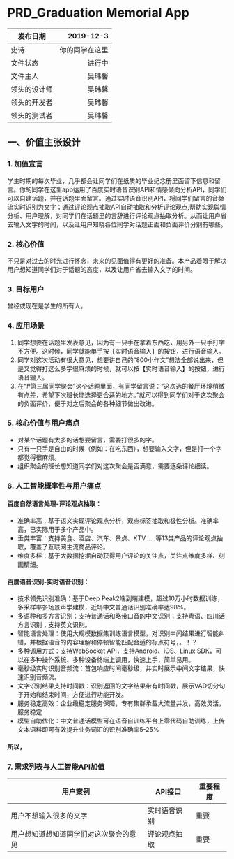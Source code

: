 # PRD_Graduation Memorial App

| 发布日期 | 2019-12-3 |
| --------   | -----:  |
| 史诗 | 你的同学在这里| 
| 文件状态 | 进行中 | 
| 文件主人 | 吴玮馨 | 
| 领头的设计师  | 吴玮馨 | 
| 领头的开发者  | 吴玮馨 | 
| 领头的测试者  | 吴玮馨 | 

## 一、价值主张设计

### 1. 加值宣言
学生时期的每次毕业，几乎都会让同学们在纸质的毕业纪念册里面留下信息和留言。你的同学在这里app运用了百度实时语音识别API和情感倾向分析API，同学们可以自建话题，并在话题里面留言。通过实时语音识别API，将同学们留言的音频流实时识别为文字；通过评论观点抽取API自动抽取和分析评论观点,帮助实现舆情分析、用户理解，对同学们在话题里的言辞进行评论观点抽取分析。从而让用户省去输入文字的时间，以及让用户知晓各位同学对话题正面和负面评价分别有哪些。
### 2. 核心价值
不只是对过去的时光进行怀念，未来的见面值得有更好的准备。本产品着眼于解决用户想知道同学们对于话题的态度，以及让用户省去输入文字的时间。

### 3. 目标用户
曾经或现在是学生的所有人。

### 4. 应用场景
1. 同学想要在话题里发表意见，因为有一只手在拿着东西吃，用另外一只手打字不方便。这时候，同学就能单手按【实时语音输入】的按钮，进行语音输入。
2. 同学对这次活动有很大意见，想要讲自己的“800小作文”想法全部说出来，但是又觉得打这么多字很麻烦的时候，就可以按【实时语音输入】的按钮，进行语音输入。
3. 在“#第三届同学聚会”这个话题里面，有同学留言说：“这次选的餐厅环境稍微有点差，希望下次班长能选择更合适的地方。”就可以得到同学们对于这次聚会的负面评价，便于对之后聚会的各种细节做出改进。

### 5. 核心价值与用户痛点
- 对某个话题有太多的话想要留言，需要打很多的字。
- 只有一只手是自由的时候（例如：在吃东西），想要输入文字，但是打一个字都觉得很麻烦。
- 组织聚会的班长想知道同学们对这次聚会是否满意，需要逐条评论细读。

### 6. 人工智能概率性与用户痛点
#### 百度自然语言处理-评论观点抽取：
- 准确率高：基于语义实现评论观点分析，观点标签抽取和极性分析。准确率高，已实际用于多个产品中。
- 垂类丰富：支持美食、酒店、汽车、景点、KTV……等13类产品的评论观点抽取，覆盖了互联网主流商品评论。
- 维度多样：基于大数据挖掘自动获得用户评论的关注点，关注点维度多样、刻画精细。

#### 百度语音识别-实时语音识别：
- 技术领先识别准确：基于Deep Peak2端到端建模，超过10万小时数据训练，多采样率多场景声学建模，近场中文普通话识别准确率达98%。
- 多语种和多方言识别：支持普通话和略带口音的中文识别；支持粤语、四川话方言识别；支持英文识别。
- 智能语言处理：使用大规模数据集训练语言模型，对识别中间结果进行智能纠错，并根据语音的内容理解和停顿智能匹配合适的标点符号，。！？
- 多种调用方式：支持WebSocket API，支持Android、iOS、Linux SDK，可以在多种操作系统、多种设备终端上调用，快速上手，简单易用。
- 毫秒级实时识别音频流：首包响应时间毫秒级，并实时展示中间文字结果，快速识别音频流。
- 文字识别结果支持时间戳：识别返回的文字结果带有时间戳，展示VAD切分句子开始和结束时间，方便进行功能开发。
- 服务稳定高效：企业级稳定服务保障，专有集群承载大流量并发，高效灵活，服务稳定
- 模型自助优化：中文普通话模型可在语音自训练平台上零代码自助训练，上传文本语料即可有效提升业务词汇的识别准确率5-25%

####  所以，

### 7. 需求列表与人工智能API加值
| 用户案例	| API接口	| 重要程度 |
| -- | -- | -- |
| 用户不想输入很多的文字 	| 实时语音识别 	| 重要 |
| 用户想知道想知道同学们对这次聚会的意见	| 评论观点抽取	| 重要 |

